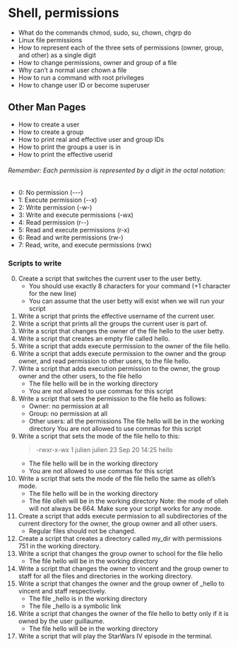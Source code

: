# Shell, permissions
  * What do the commands chmod, sudo, su, chown, chgrp do
  * Linux file permissions
  * How to represent each of the three sets of permissions (owner, group, and other) as a single digit
  * How to change permissions, owner and group of a file
  * Why can’t a normal user chown a file
  * How to run a command with root privileges
  * How to change user ID or become superuser
## Other Man Pages
  * How to create a user
  * How to create a group
  * How to print real and effective user and group IDs
  * How to print the groups a user is in
  * How to print the effective userid
###### Remember: Each permission is represented by a digit in the octal notation:
- 0: No permission (---)
- 1: Execute permission (--x)
- 2: Write permission (-w-)
- 3: Write and execute permissions (-wx)
- 4: Read permission (r--)
- 5: Read and execute permissions (r-x)
- 6: Read and write permissions (rw-)
- 7: Read, write, and execute permissions (rwx)
### Scripts to write
0. Create a script that switches the current user to the user betty.
   * You should use exactly 8 characters for your command (+1 character for the new line)
   * You can assume that the user betty will exist when we will run your script
1. Write a script that prints the effective username of the current user.
2. Write a script that prints all the groups the current user is part of.
3. Write a script that changes the owner of the file hello to the user betty.
4. Write a script that creates an empty file called hello.
5. Write a script that adds execute permission to the owner of the file hello.
6. Write a script that adds execute permission to the owner and the group owner, and read permission to other users, to the file hello.
7. Write a script that adds execution permission to the owner, the group owner and the other users, to the file hello
   * The file hello will be in the working directory
   * You are not allowed to use commas for this script
8. Write a script that sets the permission to the file hello as follows:
   * Owner: no permission at all
   * Group: no permission at all
   * Other users: all the permissions
   The file hello will be in the working directory You are not allowed to use commas for this script
9. Write a script that sets the mode of the file hello to this:
   > -rwxr-x-wx 1 julien julien 23 Sep 20 14:25 hello
   * The file hello will be in the working directory
   * You are not allowed to use commas for this script
10. Write a script that sets the mode of the file hello the same as olleh’s mode.
    * The file hello will be in the working directory
    * The file olleh will be in the working directory
    Note: the mode of olleh will not always be 664. Make sure your script works for any mode.
11. Create a script that adds execute permission to all subdirectories of the current directory for the owner, the group owner and all other users.
    * Regular files should not be changed.
12. Create a script that creates a directory called my_dir with permissions 751 in the working directory.
13. Write a script that changes the group owner to school for the file hello
    * The file hello will be in the working directory 
14. Write a script that changes the owner to vincent and the group owner to staff for all the files and directories in the working directory.
15. Write a script that changes the owner and the group owner of _hello to vincent and staff respectively.
    * The file _hello is in the working directory
    * The file _hello is a symbolic link
16. Write a script that changes the owner of the file hello to betty only if it is owned by the user guillaume.
    * The file hello will be in the working directory
17. Write a script that will play the StarWars IV episode in the terminal.
